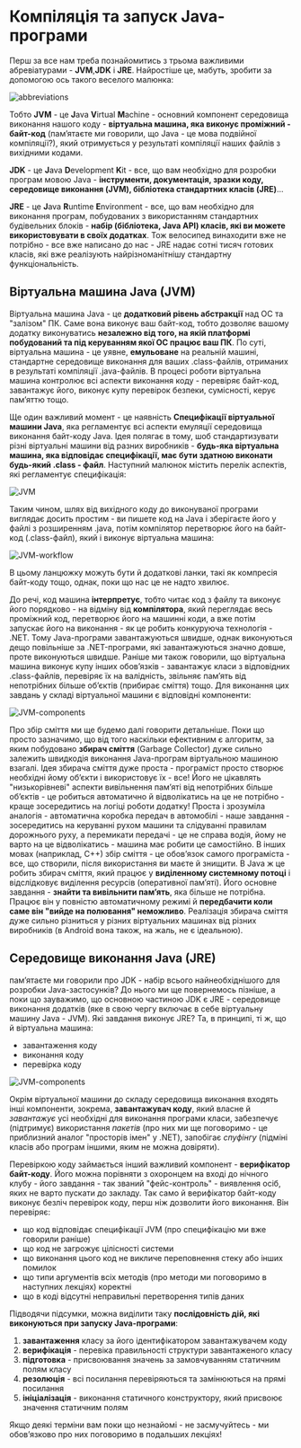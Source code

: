 # Компіляція та запуск Java-програми

Перш за все нам треба познайомитись з трьома важливими абревіатурами - **JVM**,**JDK** і **JRE**.
Найростіше це, мабуть, зробити за допомогою ось такого веселого малюнка:

![abbreviations](https://raw.githubusercontent.com/ppc-ntu-khpi/oop/gh-pages/img-modules/Java-Abbreviations.png)

Тобто **JVM** - це **J**ava **V**irtual **M**achine - основний компонент середовища виконання нашого коду - **віртуальна машина,
яка виконує проміжний - байт-код** (пам’ятаєте ми говорили, що Java - це мова подвійної компіляції?), який отримується
у результаті компіляції наших файлів з вихідними кодами.

**JDK** - це **J**ava **D**evelopment **K**it - все, що вам необхідно для розробки програм мовою Java - **інструменти,
документація, зразки коду, середовище виконання (JVM), бібліотека стандартних класів (JRE)**...

**JRE** - це **J**ava **R**untime **E**nvironment - все, що вам необхідно для виконання програм, побудованих з використанням
стандартних будівельних блоків - **набір (бібліотека, Java API) класів, які ви можете використовувати в своїх додатках**. Тож велосипед
винаходити вже не потрібно - все вже написано до нас - JRE надає сотні тисяч готових класів, які вже реалізують
найрізноманітнішу стандартну функціональність.

## Віртуальна машина Java (JVM)

Віртуальна машина Java - це **додатковий рівень абстракції** над ОС та "залізом" ПК. Саме вона виконує ваш байт-код, тобто
дозволяє вашому додатку виконуватись **незалежно від того, на якій платформі побудований та під керуванням якої ОС працює
ваш ПК**. По суті, віртуальна машина - це уявне, **емульоване** на реальній машині, стандартне середовище виконання для ваших
.class-файлів, отриманих в результаті компіляції .java-файлів. В процесі роботи віртуальна машина контролює всі аспекти
виконання коду - перевіряє байт-код, завантажує його, виконує купу перевірок безпеки, сумісності, керує пам’яттю тощо.

Ще один важливий момент - це наявність **Специфікації віртуальної машини Java**, яка регламентує всі аспекти емуляції середовища
виконання байт-коду Java. Ідея полягає в тому, шоб стандартизувати різні віртуальні машини від разних виробників - **будь-яка
віртуальна машина, яка відповідає специфікації, має бути здатною виконати будь-який .class - файл**. Наступний малюнок містить
перелік аспектів, які регламентує специфікація:

![JVM](https://raw.githubusercontent.com/ppc-ntu-khpi/oop/gh-pages/img-modules/JVM.png)

Таким чином, шлях від вихідного коду до виконуваної програми виглядає досить простим - ви пишете код на Java і зберігаєте його
у файлі з розширенням .java, потім компілятор перетворює його на байт-код (.class-файл), який і виконує віртуальна машина:

![JVM-workflow](https://raw.githubusercontent.com/ppc-ntu-khpi/oop/gh-pages/img-modules/JVM-workflow.png)

В цьому ланцюжку можуть бути й додаткові ланки, такі як компресія байт-коду тощо, однак, поки що нас це не надто хвилює.

До речі, код машина **інтерпретує**, тобто читає код з файлу та виконує його
порядково - на відміну від **компілятора**, який переглядає весь проміжний код, перетворює його на машинні коди, а вже потім
запускає його на виконання - як це робить конкуруюча технологія - .NET. Тому Java-програми завантажуються швидше, однак виконуються
дещо повільніше за .NET-програми, які завантажуються значно довше, проте виконуються швидше. Раніше ми також говорили, що віртуальна машина виконує купу інших обов’язків - завантажує класи з відповідних .class-файлів,
перевіряє їх на валідність, звільняє пам’ять від непотрібних більше об’єктів (прибирає сміття) тощо. Для виконання цих завдань
у складі віртуальної машини є відповідні компоненти:

![JVM-components](https://raw.githubusercontent.com/ppc-ntu-khpi/oop/gh-pages/img-modules/JVM-components.png)

Про збір сміття ми ще будемо далі говорити детальніше. Поки що просто зазначимо, що від того наскільки ефективним є алгоритм,
за яким побудовано **збирач сміття** (Garbage Collector) дуже сильно залежить швидкодія виконання Java-програм віртуальною
машиною взагалі. Ідея збирача сміття дуже проста - програміст просто створює необхідні йому об’єкти і використовує їх - все!
Його не цікавлять "низькорівневі" аспекти вивільнення пам’яті від непотрібних більше об’єктів - це робиться автоматично й
відволікатись на це не потрібно - краще зосередитись на логіці роботи додатку! Проста і зрозуміла аналогія - автоматична коробка
передач в автомобілі - наше завдання - зосередитись на керуванні рухом машини та слідуванні правилам дорожнього руху, а
перемикати передачі - це не справа водія, йому не варто на це відволікатись - машина має робити це самостійно. В інших мовах
(наприклад, С++) збір сміття - це обов’язок самого програміста - все, що створили, після використання ви маєте й знищити.
В Java ж це робить збирач сміття, який працює у **виділенному системному потоці** і відслідковує виділення ресурсів (оперативної пам’яті).
Його основне завдання - **знайти та вивільнити пам’ять**, яка більше не потрібна. Працює він у повністю автоматичному режимі
й **передбачити коли саме він "вийде на полювання" неможливо**. Реалізація збирача сміття дуже сильно різниться у різних
віртуальних машинах від різних виробників (в Android вона також, на жаль, не є ідеальною).

## Середовище виконання Java (JRE)

пам’ятаєте ми говорили про JDK - набір всього найнеобхіднішого для розробки Java-застосунків? До нього ми ще повернемось пізніше, а поки що
зауважимо, що основною частиною JDK є JRE - середовище виконання додатків (яке в свою чергу включає в себе віртуальну машину Java - JVM).
Які завдання виконує JRE? Та, в принципі, ті ж, що й віртуальна машина:
- завантаження коду
- виконання коду
- перевірка коду

![JVM-components](https://raw.githubusercontent.com/ppc-ntu-khpi/oop/gh-pages/img-modules/JdkJreJvm.png)

Окрім віртуальної машини до складу середовища виконання входять інші компоненти, зокрема, **завантажувач коду**, який власне й *завантажує*
усі необхідні для виконання програми класи, забезпечує (підтримує) використання *пакетів* (про них ми ще поговоримо - це приблизний аналог "просторів імен"
у .NET), запобігає *спуфінгу* (підміні класів або програм іншими, яким не можна довіряти).

Перевіркою коду займається інший важливий компонент - **верифікатор байт-коду**. Його можна порівняти з охоронцем на вході до нічного клубу - його завдання -
так званий "фейс-контроль" - виявлення осіб, яких не варто пускати до закладу. Так само й верифікатор байт-коду виконує безліч перевірок коду, перш ніж дозволити
його виконання. Він перевіряє:
- що код відповідає специфікації JVM (про специфікацію ми вже говорили раніше)
- що код не загрожує цілісності системи
- що виконання цього код не викличе переповнення стеку або інших помилок
- що типи аргументів всіх методів (про методи ми поговоримо в наступних лекціях) коректні
- що в коді відсутні неправильні перетворення типів даних

Підводячи підсумки, можна виділити таку **послідовність дій, які виконуються при запуску Java-програми**:
1. **завантаження** класу за його ідентифікатором завантажувачем коду
2. **верифікація** - перевіка правильності структури завантаженого класу
3. **підготовка** - присвоювання значень за замовчуванням статичним полям класу
4. **резолюція** - всі посилання перевіряються та замінюються на прямі посилання
5. **ініціалізація** - виконання статичного конструктору, який присвоює значення статичним полям

Якщо деякі терміни вам поки що незнайомі - не засмучуйтесь - ми обов’язково про них поговоримо в подальших лекціях!



